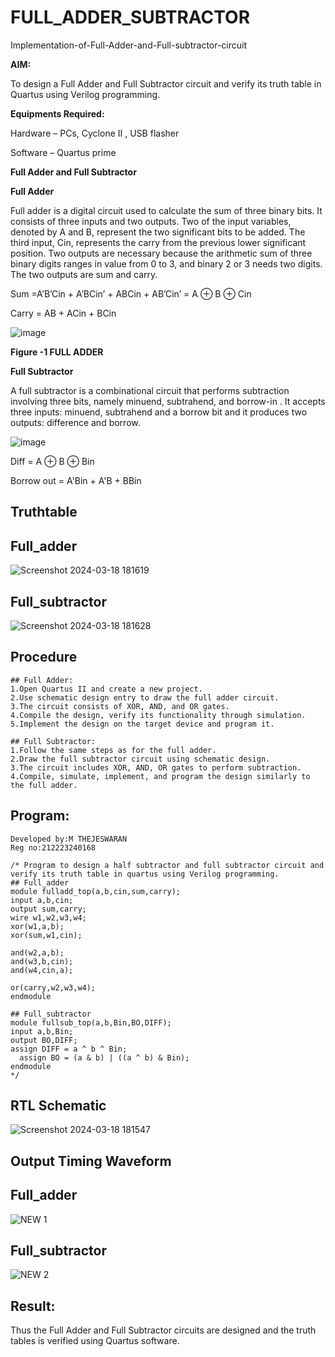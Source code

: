 # FULL_ADDER_SUBTRACTOR

Implementation-of-Full-Adder-and-Full-subtractor-circuit

**AIM:**

To design a Full Adder and Full Subtractor circuit and verify its truth table in Quartus using Verilog programming.

**Equipments Required:**

Hardware – PCs, Cyclone II , USB flasher

Software – Quartus prime

**Full Adder and Full Subtractor**

**Full Adder**

Full adder is a digital circuit used to calculate the sum of three binary bits. It consists of three inputs and two outputs. Two of the input variables, denoted by A and B, represent the two significant bits to be added. The third input, Cin, represents the carry from the previous lower significant position. Two outputs are necessary because the arithmetic sum of three binary digits ranges in value from 0 to 3, and binary 2 or 3 needs two digits. The two outputs are sum and carry.

Sum =A’B’Cin + A’BCin’ + ABCin + AB’Cin’ = A ⊕ B ⊕ Cin 

Carry = AB + ACin + BCin

![image](https://github.com/naavaneetha/FULL_ADDER_SUBTRACTOR/assets/154305477/0f30ba51-5ffb-4198-845f-18e054f675e7)

**Figure -1 FULL ADDER**

**Full Subtractor**

A full subtractor is a combinational circuit that performs subtraction involving three bits, namely minuend, subtrahend, and borrow-in . It accepts three inputs: minuend, subtrahend and a borrow bit and it produces two outputs: difference and borrow.

![image](https://github.com/naavaneetha/FULL_ADDER_SUBTRACTOR/assets/154305477/02b24f51-ab51-4304-9ad6-7b81ffc1ead5)

Diff = A ⊕ B ⊕ Bin 

Borrow out = A'Bin + A'B + BBin

## Truthtable
## Full_adder
![Screenshot 2024-03-18 181619](https://github.com/23005672/FULL_ADDER_SUBTRACTOR/assets/138971519/0b18ce6a-ab4d-42f7-aff3-e6422eb679df)
## Full_subtractor
![Screenshot 2024-03-18 181628](https://github.com/23005672/FULL_ADDER_SUBTRACTOR/assets/138971519/c874805b-a6bc-430e-97ce-77aa6b706b66)

## Procedure
```
## Full Adder:
1.Open Quartus II and create a new project.
2.Use schematic design entry to draw the full adder circuit. 
3.The circuit consists of XOR, AND, and OR gates. 
4.Compile the design, verify its functionality through simulation. 
5.Implement the design on the target device and program it.

## Full Subtractor: 
1.Follow the same steps as for the full adder. 
2.Draw the full subtractor circuit using schematic design. 
3.The circuit includes XOR, AND, OR gates to perform subtraction. 
4.Compile, simulate, implement, and program the design similarly to the full adder.
```
## Program:
```
Developed by:M THEJESWARAN
Reg no:212223240168

/* Program to design a half subtractor and full subtractor circuit and verify its truth table in quartus using Verilog programming. 
## Full_adder
module fulladd_top(a,b,cin,sum,carry);
input a,b,cin;
output sum,carry;
wire w1,w2,w3,w4;       
xor(w1,a,b);
xor(sum,w1,cin);        

and(w2,a,b);
and(w3,b,cin);
and(w4,cin,a);

or(carry,w2,w3,w4);
endmodule
```
```
## Full_subtractor
module fullsub_top(a,b,Bin,BO,DIFF);
input a,b,Bin;
output BO,DIFF;
assign DIFF = a ^ b ^ Bin;
  assign BO = (a & b) | ((a ^ b) & Bin);
endmodule
*/
```
## RTL Schematic
![Screenshot 2024-03-18 181547](https://github.com/23005672/FULL_ADDER_SUBTRACTOR/assets/138971519/711ef60b-64a8-4ae0-88db-d56af7d28291)

## Output Timing Waveform
## Full_adder
![NEW 1](https://github.com/TEJA19092005/FULL_ADDER_SUBTRACTOR/assets/164043042/199c2ad7-5bb9-4cc2-8865-52f4bbf63b87)

## Full_subtractor
![NEW 2](https://github.com/TEJA19092005/FULL_ADDER_SUBTRACTOR/assets/164043042/98cd3ebe-e472-4d3a-a3dd-c0ab66b69f10)


## Result:

Thus the Full Adder and Full Subtractor circuits are designed and the truth tables is verified using Quartus software.



